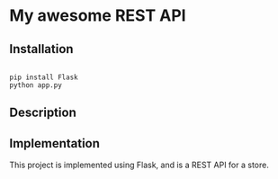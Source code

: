 # My awesome REST API

## Installation

```

pip install Flask
python app.py
```

## Description

## Implementation

This project is implemented using Flask, and is a REST API for a store.
